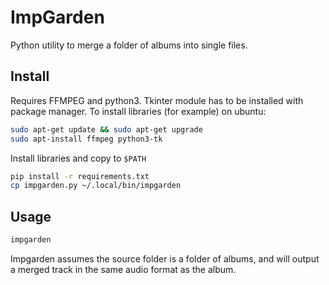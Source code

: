 # ImpGarden

Python utility to merge a folder of albums into single files.

## Install
Requires FFMPEG and python3. Tkinter module has to be installed with package manager.
To install libraries (for example) on ubuntu:
```bash
sudo apt-get update && sudo apt-get upgrade
sudo apt-install ffmpeg python3-tk
```

Install libraries and copy to `$PATH`
```bash
pip install -r requirements.txt 
cp impgarden.py ~/.local/bin/impgarden
```

## Usage
```bash
impgarden
```

Impgarden assumes the source folder is a folder of albums, and will output a merged track in the same audio format as the album.